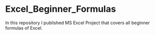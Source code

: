 # Excel_Beginner_Formulas
In this repository I published MS Excel Project that covers all beginner formulas of Excel.

